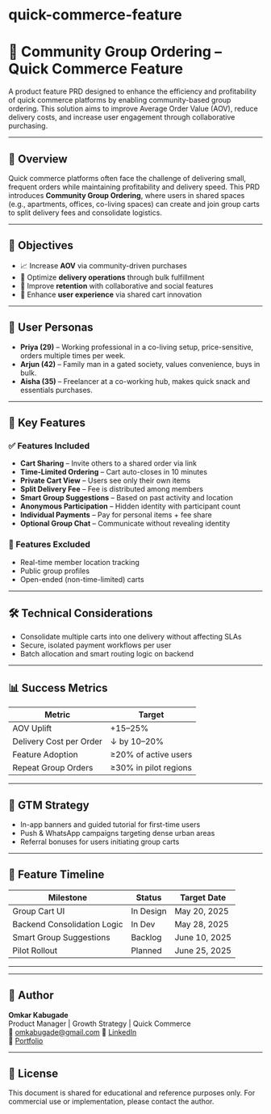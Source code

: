 # quick-commerce-feature

# 🤝 Community Group Ordering – Quick Commerce Feature

A product feature PRD designed to enhance the efficiency and profitability of quick commerce platforms by enabling community-based group ordering. This solution aims to improve Average Order Value (AOV), reduce delivery costs, and increase user engagement through collaborative purchasing.

---

## 📌 Overview

Quick commerce platforms often face the challenge of delivering small, frequent orders while maintaining profitability and delivery speed. This PRD introduces **Community Group Ordering**, where users in shared spaces (e.g., apartments, offices, co-living spaces) can create and join group carts to split delivery fees and consolidate logistics.

---

## 🎯 Objectives

- 📈 Increase **AOV** via community-driven purchases
- 🚚 Optimize **delivery operations** through bulk fulfillment
- 🔁 Improve **retention** with collaborative and social features
- 👥 Enhance **user experience** via shared cart innovation

---

## 👤 User Personas

- **Priya (29)** – Working professional in a co-living setup, price-sensitive, orders multiple times per week.
- **Arjun (42)** – Family man in a gated society, values convenience, buys in bulk.
- **Aisha (35)** – Freelancer at a co-working hub, makes quick snack and essentials purchases.

---

## 🧩 Key Features

### ✅ Features Included
- **Cart Sharing** – Invite others to a shared order via link
- **Time-Limited Ordering** – Cart auto-closes in 10 minutes
- **Private Cart View** – Users see only their own items
- **Split Delivery Fee** – Fee is distributed among members
- **Smart Group Suggestions** – Based on past activity and location
- **Anonymous Participation** – Hidden identity with participant count
- **Individual Payments** – Pay for personal items + fee share
- **Optional Group Chat** – Communicate without revealing identity

### 🚫 Features Excluded
- Real-time member location tracking
- Public group profiles
- Open-ended (non-time-limited) carts

---

## 🛠 Technical Considerations

- Consolidate multiple carts into one delivery without affecting SLAs
- Secure, isolated payment workflows per user
- Batch allocation and smart routing logic on backend

---

## 📊 Success Metrics

| Metric                      | Target                |
|----------------------------|------------------------|
| AOV Uplift                 | +15–25%                |
| Delivery Cost per Order    | ↓ by 10–20%            |
| Feature Adoption           | ≥20% of active users   |
| Repeat Group Orders        | ≥30% in pilot regions  |

---

## 🚀 GTM Strategy

- In-app banners and guided tutorial for first-time users
- Push & WhatsApp campaigns targeting dense urban areas
- Referral bonuses for users initiating group carts

---

## 📅 Feature Timeline

| Milestone                      | Status       | Target Date    |
|-------------------------------|--------------|----------------|
| Group Cart UI                 | In Design    | May 20, 2025   |
| Backend Consolidation Logic   | In Dev       | May 28, 2025   |
| Smart Group Suggestions       | Backlog      | June 10, 2025  |
| Pilot Rollout                 | Planned      | June 25, 2025  |

---


---

## 📌 Author

**Omkar Kabugade**  
Product Manager | Growth Strategy | Quick Commerce  
📧 omkabugade@gmail.com
🔗 [LinkedIn](https://www.linkedin.com/in/omkar-kabugade-306460199/)  
🔗 [Portfolio](https://omkark3030.github.io/portfolio/)

---

## 📃 License

This document is shared for educational and reference purposes only. For commercial use or implementation, please contact the author.
